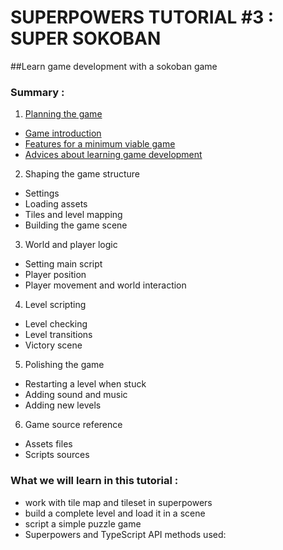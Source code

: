 # SUPERPOWERS TUTORIAL #3 : SUPER SOKOBAN

##Learn game development with a sokoban game


### Summary :

1. [Planning the game](ch1.md#chapter-1-plan-the-game)
  * [Game introduction](ch1.md#introduction)
  * [Features for a minimum viable game](ch1.md#features-we-need-for-a-minimal-viable-game)
  * [Advices about learning game development](ch1.md#advices-about-the-learning-process-for-game-development)
2. Shaping the game structure
  * Settings
  * Loading assets
  * Tiles and level mapping
  * Building the game scene
3. World and player logic
  * Setting main script
  * Player position
  * Player movement and world interaction
4. Level scripting
  * Level checking
  * Level transitions
  * Victory scene
5. Polishing the game
  * Restarting a level when stuck
  * Adding sound and music
  * Adding new levels
6. Game source reference
  * Assets files
  * Scripts sources



### What we will learn in this tutorial :

- work with tile map and tileset in superpowers
- build a complete level and load it in a scene
- script a simple puzzle game
- Superpowers and TypeScript API methods used:
